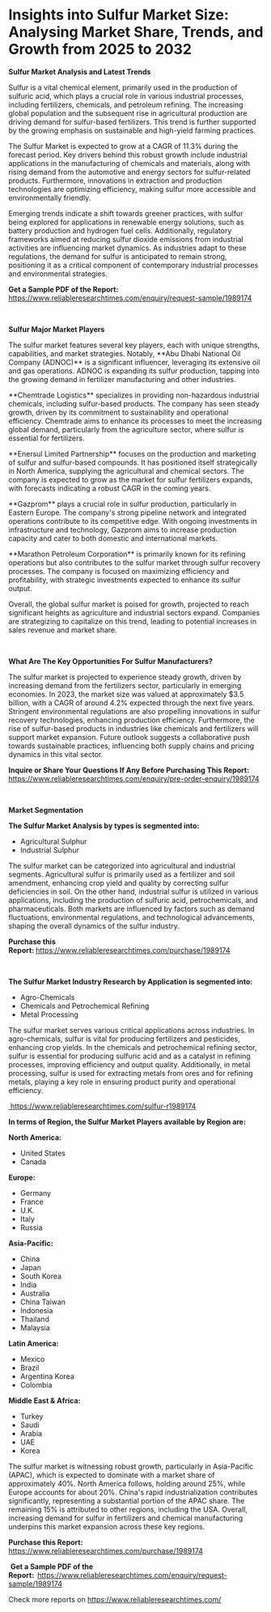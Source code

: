 <p><h1>Insights into Sulfur Market Size: Analysing Market Share, Trends, and Growth from 2025 to 2032</h1></p><p><strong>Sulfur Market Analysis and Latest Trends</strong></p>
<p><p>Sulfur is a vital chemical element, primarily used in the production of sulfuric acid, which plays a crucial role in various industrial processes, including fertilizers, chemicals, and petroleum refining. The increasing global population and the subsequent rise in agricultural production are driving demand for sulfur-based fertilizers. This trend is further supported by the growing emphasis on sustainable and high-yield farming practices.</p><p>The Sulfur Market is expected to grow at a CAGR of 11.3% during the forecast period. Key drivers behind this robust growth include industrial applications in the manufacturing of chemicals and materials, along with rising demand from the automotive and energy sectors for sulfur-related products. Furthermore, innovations in extraction and production technologies are optimizing efficiency, making sulfur more accessible and environmentally friendly.</p><p>Emerging trends indicate a shift towards greener practices, with sulfur being explored for applications in renewable energy solutions, such as battery production and hydrogen fuel cells. Additionally, regulatory frameworks aimed at reducing sulfur dioxide emissions from industrial activities are influencing market dynamics. As industries adapt to these regulations, the demand for sulfur is anticipated to remain strong, positioning it as a critical component of contemporary industrial processes and environmental strategies.</p></p>
<p><strong>Get a Sample PDF of the Report:&nbsp;</strong> <a href="https://www.reliableresearchtimes.com/enquiry/request-sample/1989174?utm_campaign=1940&utm_medium=2&utm_source=Github&utm_content=ia&utm_term=30012025&utm_id=sulfur">https://www.reliableresearchtimes.com/enquiry/request-sample/1989174</a></p>
<p>&nbsp;</p>
<p><strong>Sulfur Major Market Players</strong></p>
<p><p>The sulfur market features several key players, each with unique strengths, capabilities, and market strategies. Notably, **Abu Dhabi National Oil Company (ADNOC)** is a significant influencer, leveraging its extensive oil and gas operations. ADNOC is expanding its sulfur production, tapping into the growing demand in fertilizer manufacturing and other industries.</p><p>**Chemtrade Logistics** specializes in providing non-hazardous industrial chemicals, including sulfur-based products. The company has seen steady growth, driven by its commitment to sustainability and operational efficiency. Chemtrade aims to enhance its processes to meet the increasing global demand, particularly from the agriculture sector, where sulfur is essential for fertilizers.</p><p>**Enersul Limited Partnership** focuses on the production and marketing of sulfur and sulfur-based compounds. It has positioned itself strategically in North America, supplying the agricultural and chemical sectors. The company is expected to grow as the market for sulfur fertilizers expands, with forecasts indicating a robust CAGR in the coming years.</p><p>**Gazprom** plays a crucial role in sulfur production, particularly in Eastern Europe. The company's strong pipeline network and integrated operations contribute to its competitive edge. With ongoing investments in infrastructure and technology, Gazprom aims to increase production capacity and cater to both domestic and international markets.</p><p>**Marathon Petroleum Corporation** is primarily known for its refining operations but also contributes to the sulfur market through sulfur recovery processes. The company is focused on maximizing efficiency and profitability, with strategic investments expected to enhance its sulfur output.</p><p>Overall, the global sulfur market is poised for growth, projected to reach significant heights as agriculture and industrial sectors expand. Companies are strategizing to capitalize on this trend, leading to potential increases in sales revenue and market share.</p></p>
<p>&nbsp;</p>
<p><strong>What Are The Key Opportunities For Sulfur Manufacturers?</strong></p>
<p><p>The sulfur market is projected to experience steady growth, driven by increasing demand from the fertilizers sector, particularly in emerging economies. In 2023, the market size was valued at approximately $3.5 billion, with a CAGR of around 4.2% expected through the next five years. Stringent environmental regulations are also propelling innovations in sulfur recovery technologies, enhancing production efficiency. Furthermore, the rise of sulfur-based products in industries like chemicals and fertilizers will support market expansion. Future outlook suggests a collaborative push towards sustainable practices, influencing both supply chains and pricing dynamics in this vital sector.</p></p>
<p><strong>Inquire or Share Your Questions If Any Before Purchasing This Report:</strong> <a href="https://www.reliableresearchtimes.com/enquiry/pre-order-enquiry/1989174?utm_campaign=1940&utm_medium=2&utm_source=Github&utm_content=ia&utm_term=30012025&utm_id=sulfur">https://www.reliableresearchtimes.com/enquiry/pre-order-enquiry/1989174</a></p>
<p>&nbsp;</p>
<p><strong>Market Segmentation</strong></p>
<p><strong>The Sulfur Market Analysis by types is segmented into:</strong></p>
<p><ul><li>Agricultural Sulphur</li><li>Industrial Sulphur</li></ul></p>
<p><p>The sulfur market can be categorized into agricultural and industrial segments. Agricultural sulfur is primarily used as a fertilizer and soil amendment, enhancing crop yield and quality by correcting sulfur deficiencies in soil. On the other hand, industrial sulfur is utilized in various applications, including the production of sulfuric acid, petrochemicals, and pharmaceuticals. Both markets are influenced by factors such as demand fluctuations, environmental regulations, and technological advancements, shaping the overall dynamics of the sulfur industry.</p></p>
<p><strong>Purchase this Report:&nbsp;</strong><a href="https://www.reliableresearchtimes.com/purchase/1989174?utm_campaign=1940&utm_medium=2&utm_source=Github&utm_content=ia&utm_term=30012025&utm_id=sulfur">https://www.reliableresearchtimes.com/purchase/1989174</a></p>
<p>&nbsp;</p>
<p><strong>The Sulfur Market Industry Research by Application is segmented into:</strong></p>
<p><ul><li>Agro-Chemicals</li><li>Chemicals and Petrochemical Refining</li><li>Metal Processing</li></ul></p>
<p><p>The sulfur market serves various critical applications across industries. In agro-chemicals, sulfur is vital for producing fertilizers and pesticides, enhancing crop yields. In the chemicals and petrochemical refining sector, sulfur is essential for producing sulfuric acid and as a catalyst in refining processes, improving efficiency and output quality. Additionally, in metal processing, sulfur is used for extracting metals from ores and for refining metals, playing a key role in ensuring product purity and operational efficiency.</p></p>
<p><a href="https://www.reliableresearchtimes.com/sulfur-r1989174?utm_campaign=1940&utm_medium=2&utm_source=Github&utm_content=ia&utm_term=30012025&utm_id=sulfur">&nbsp;https://www.reliableresearchtimes.com/sulfur-r1989174</a></p>
<p><strong>In terms of Region, the Sulfur Market Players available by Region are:</strong></p>
<p>
    <p> <strong> North America: </strong>
        <ul>
            <li>United States</li>
            <li>Canada</li>
        </ul>
        </p> 
    <p> <strong> Europe: </strong>
        <ul>
            <li>Germany</li>
            <li>France</li>
            <li>U.K.</li>
            <li>Italy</li>
            <li>Russia</li>
        </ul>
        </p> 
    <p> <strong> Asia-Pacific: </strong>
        <ul>
            <li>China</li>
            <li>Japan</li>
            <li>South Korea</li>
            <li>India</li>
            <li>Australia</li>
            <li>China Taiwan</li>
            <li>Indonesia</li>
            <li>Thailand</li>
            <li>Malaysia</li>
        </ul>
        </p> 
    <p> <strong> Latin America: </strong>
        <ul>
            <li>Mexico</li>
            <li>Brazil</li>
            <li>Argentina Korea</li>
            <li>Colombia</li>
        </ul>
        </p> 
    <p> <strong> Middle East & Africa: </strong>
        <ul>
            <li>Turkey</li>
            <li>Saudi</li>
            <li>Arabia</li>
            <li>UAE</li>
            <li>Korea</li>
        </ul>
    </p>
    </p>
<p><p>The sulfur market is witnessing robust growth, particularly in Asia-Pacific (APAC), which is expected to dominate with a market share of approximately 40%. North America follows, holding around 25%, while Europe accounts for about 20%. China's rapid industrialization contributes significantly, representing a substantial portion of the APAC share. The remaining 15% is attributed to other regions, including the USA. Overall, increasing demand for sulfur in fertilizers and chemical manufacturing underpins this market expansion across these key regions.</p></p>
<p><strong>Purchase this Report: </strong><a href="https://www.reliableresearchtimes.com/purchase/1989174?utm_campaign=1940&utm_medium=2&utm_source=Github&utm_content=ia&utm_term=30012025&utm_id=sulfur">https://www.reliableresearchtimes.com/purchase/1989174</a></p>
<p>&nbsp;<strong>Get a Sample PDF of the Report:&nbsp;&nbsp;</strong><a href="https://www.reliableresearchtimes.com/enquiry/request-sample/1989174?utm_campaign=1940&utm_medium=2&utm_source=Github&utm_content=ia&utm_term=30012025&utm_id=sulfur">https://www.reliableresearchtimes.com/enquiry/request-sample/1989174</a></p>
<p><strong></strong></p>
<p>Check more reports on <a href="https://www.reliableresearchtimes.com/?utm_campaign=1940&utm_medium=2&utm_source=Github&utm_content=ia&utm_term=30012025&utm_id=sulfur">https://www.reliableresearchtimes.com/</a></p>